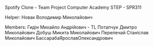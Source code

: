 Spotify Clone - Team Project
Computer Academy STEP - SPR311

Helper:
Новак Володимир Миколайович

Members:
Гидін Михайло Андрійович - TL
Потапчук Дмитро Миколайович
Добуш Микита Миколайович
Перепечай Станіслав Миколайович
БассарабаЯрославОлександрович
